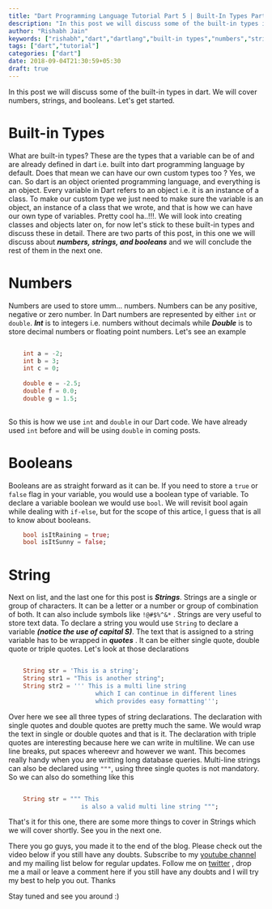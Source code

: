 ```yaml
---
title: "Dart Programming Language Tutorial Part 5 | Built-In Types Part 1"
description: "In this post we will discuss some of the built-in types in dart. We will cover numbers, strings, and booleans. Let's get started."
author: "Rishabh Jain"
keywords: ["rishabh","dart","dartlang","built-in types","numbers","strings","booleans","jain","rishabh jain","rishabh1403","blog","competitive","coding","programming","tech","technology"]
tags: ["dart","tutorial"]
categories: ["dart"]
date: 2018-09-04T21:30:59+05:30
draft: true
---
```

In this post we will discuss some of the built-in types in dart. We will cover numbers, strings, and booleans. Let's get started.
<!--more-->
# Built-in Types

What are built-in types? These are the types that a variable can be of and are already defined in dart i.e. built into dart programming language by default. Does that mean we can have our own custom types too ? Yes, we can. So dart is an object oriented programming language, and everything is an object. Every variable in Dart refers to an object i.e. it is an instance of a class. To make our custom type we just need to make sure the variable is an object, an instance of a class that we wrote, and that is how we can have our own type of variables. Pretty cool ha..!!!. We will look into creating classes and objects later on, for now let's stick to these built-in types and discuss these in detail. There are two parts of this post, in this one we will discuss about ***numbers, strings, and booleans*** and we will conclude the rest of them in the next one.

# Numbers

Numbers are used to store umm... numbers. Numbers can be any positive, negative or zero number. In Dart numbers are represented by either `int` or `double`. ***Int*** is to integers i.e. numbers without decimals while ***Double*** is to store decimal numbers or floating point numbers. Let's see an example

```dart

    int a = -2;
    int b = 3;
    int c = 0;
    
    double e = -2.5;
    double f = 0.0;
    double g = 1.5;
    
```

So this is how we use `int` and `double` in our Dart code. We have already used `int` before and will be using `double` in coming posts.

# Booleans

Booleans are as straight forward as it can be. If you need to store a `true` or `false` flag in your variable, you would use a boolean type of variable. To declare a variable boolean we would use `bool`. We will revisit bool again while dealing with `if-else`, but for the scope of this artice, I guess that is all to know about booleans. 

```dart
    bool isItRaining = true;
    bool isItSunny = false;
```

# String

Next on list, and the last one for this post is ***Strings***. Strings are a single or group of characters. It can be a letter or a number or group of combination of both. It can also include symbols like `!@#$%^&*` . Strings are very useful to store text data. To declare a string you would use `String` to declare a variable ***(notice the use of capital S)***. The text that is assigned to a string variable has to be wrapped in ***quotes*** . It can be either single quote, double quote or triple quotes. Let's look at those declarations

```dart

    String str = 'This is a string';
    String str1 = "This is another string";
    String str2 = ''' This is a multi line string
                        which I can continue in different lines
                        which provides easy formatting''';

```

Over here we see all three types of string declarations. The declaration with single quotes and double quotes are pretty much the same. We would wrap the text in single or double quotes and that is it. The declaration with triple quotes are interesting because here we can write in multiline. We can use line breaks, put spaces whereevr and however we want. This becomes really handy when you are writting long database queries. Multi-line strings can also be declared using `"""`, using three single quotes is not mandatory. So we can also do something like this

```dart

    String str = """ This
                    is also a valid multi line string """;

```

That's it for this one, there are some more things to cover in Strings which we will cover shortly. See you in the next one.

There you go guys, you made it to the end of the blog. Please check out the video below if you still have any doubts. Subscribe to my [youtube channel](https://www.youtube.com/channel/UC4syrEYE9_fzeVBajZIyHlA) and my mailing list below for regular updates. Follow me on [twitter](https://www.twitter.com/rishabhjain1403) , drop me a mail or leave a comment here if you still have any doubts and I will try my best to help you out. Thanks

Stay tuned and see you around :)
<!--
{{< youtube I8_pURh3l_s >}}  -->
